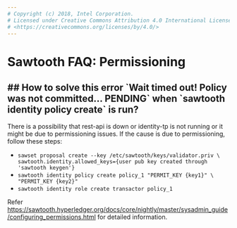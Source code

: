 ```yaml
---
# Copyright (c) 2018, Intel Corporation.
# Licensed under Creative Commons Attribution 4.0 International License
# <https://creativecommons.org/licenses/by/4.0/>
---
```


# Sawtooth FAQ: Permissioning

<h2> ## How to solve this error `Wait timed out! Policy was not committed...
PENDING` when `sawtooth identity policy create` is run? </h2>

There is a possibility that rest-api is down or identity-tp is not
running or it might be due to permissioning issues. If the cause is due
to permissioning, follow these steps:

-  `sawset proposal create --key /etc/sawtooth/keys/validator.priv \
    sawtooth.identity.allowed_keys={user pub key created
    through 'sawtooth keygen'}`
-   `sawtooth identity policy create policy_1 "PERMIT_KEY {key1}" \
    "PERMIT_KEY {key2}"`
-   `sawtooth identity role create transactor policy_1`

Refer
<https://sawtooth.hyperledger.org/docs/core/nightly/master/sysadmin_guide/configuring_permissions.html>
for detailed information.
